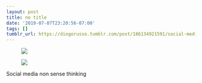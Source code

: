 ```yaml
---
layout: post
title: no title
date: '2019-07-07T23:20:56-07:00'
tags: []
tumblr_url: https://diogorusso.tumblr.com/post/186134921591/social-media-non-sense-thinking
---
```

<figure class="tmblr-full" data-orig-height="720" data-orig-width="1280"><img src="https://66.media.tumblr.com/bf619e05c1fd4a242c05f70523a45a90/dbf6609595cf7eb1-d8/s640x960/e36cfc0e79f18f7c655dd999bc02bd7a1da20b48.png" data-orig-height="720" data-orig-width="1280" data-media-key="bf619e05c1fd4a242c05f70523a45a90:dbf6609595cf7eb1-d8"></figure><figure class="tmblr-full" data-orig-height="720" data-orig-width="1280"><img src="https://66.media.tumblr.com/773c1c91ae6c2a3ee0596921a3b5fafd/dbf6609595cf7eb1-25/s640x960/23e5bc94b9379784654eb5f770a11aa42f51c7f4.png" data-orig-height="720" data-orig-width="1280" data-media-key="773c1c91ae6c2a3ee0596921a3b5fafd:dbf6609595cf7eb1-25"></figure>

Social media non sense thinking
